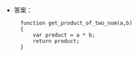 - 答案：

        function get_product_of_two_num(a,b)
        {
            var product = a * b;
            return product;
        }